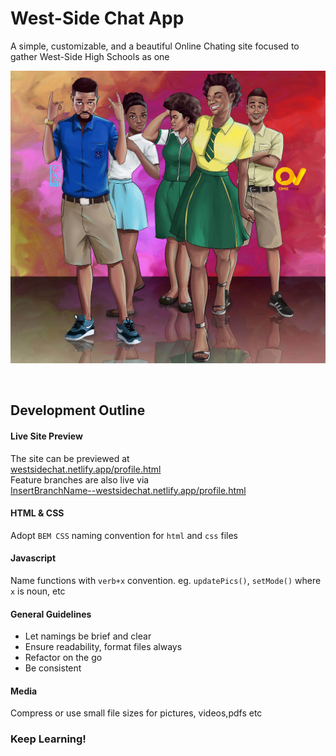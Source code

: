 # West-Side Chat App
A simple, customizable, and a beautiful Online Chating site focused to gather West-Side High Schools as one

 ![welcome-banner](/imgs/first-sroll.jpg)

<br>

## Development Outline
#### Live Site Preview
The site can be previewed at <br>
[westsidechat.netlify.app/profile.html](https://westsidechat.netlify.app/profile.html)
<br>
Feature branches are also live via <br>[InsertBranchName--westsidechat.netlify.app/profile.html]()
#### HTML & CSS
Adopt `BEM CSS` naming convention for `html` and `css` files

#### Javascript
Name functions with `verb+x` convention. eg. `updatePics()`, `setMode()`
where `x` is noun, etc
#### General Guidelines
* Let namings be brief and clear
* Ensure readability, format files always
* Refactor on the go
* Be consistent

#### Media
Compress or use small file sizes for pictures, videos,pdfs etc

### Keep Learning!